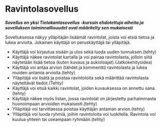 
# Ravintolasovellus

***Sovellus on yksi Tietokantasovellus -kurssin ehdotettuja aiheita ja sovelluksen toiminnallisuudet ovat määritelty sen mukaisesti***

Sovelluksessa näkyy ylläpitäjän lisäämät ravintolat, joista voi etsiä tietoa ja lukea arvioita. Jokainen käyttäjä on peruskäyttäjä tai ylläpitäjä.

 * Käyttäjä voi kirjautua sisään ja ulos sekä luoda uuden tunnuksen.(tehty)
 * Käyttäjä näkee ravintolat kartalla ja voi painaa ravintolasta, jolloin siitä näytetään lisää tietoa (kuten kuvaus ja aukioloajat).(Jatkokehitysidea)
 * Käyttäjä voi antaa arvion (tähdet ja kommentti) ravintolasta ja lukea muiden antamia arvioita.(tehty)
 * Ylläpitäjä voi lisätä ja poistaa ravintoloita sekä määrittää ravintolasta näytettävät tiedot.(Tehty)
 * Käyttäjä voi etsiä kaikki ravintolat, joiden kuvauksessa on annettu sana.(tehty)
 * Käyttäjä näkee myös listan, jossa ravintolat on järjestetty parhaimmasta huonoimpaan arvioiden mukaisesti.(tehty)
 * Ylläpitäjä voi tarvittaessa poistaa käyttäjän antaman arvion.(tehty)
 * Ylläpitäjä voi luoda ryhmiä, joihin ravintoloita voi luokitella. Ravintola voi kuulua yhteen tai useampaan ryhmään.(tehty)
